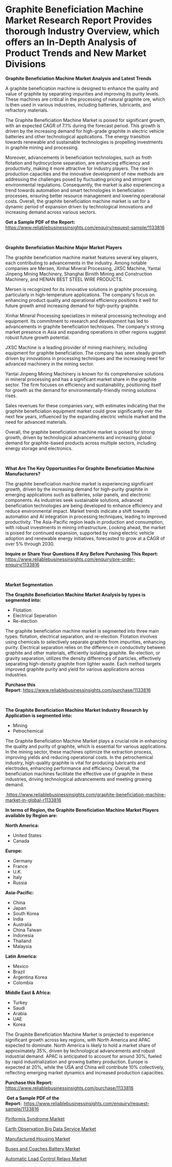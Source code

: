 <p><h1>Graphite Beneficiation Machine Market Research Report Provides thorough Industry Overview, which offers an In-Depth Analysis of Product Trends and New Market Divisions</h1></p><p><strong>Graphite Beneficiation Machine Market Analysis and Latest Trends</strong></p>
<p><p>A graphite beneficiation machine is designed to enhance the quality and value of graphite by separating impurities and improving its purity levels. These machines are critical in the processing of natural graphite ore, which is then used in various industries, including batteries, lubricants, and refractory materials.</p><p>The Graphite Beneficiation Machine Market is poised for significant growth, with an expected CAGR of 7.1% during the forecast period. This growth is driven by the increasing demand for high-grade graphite in electric vehicle batteries and other technological applications. The energy transition towards renewable and sustainable technologies is propelling investments in graphite mining and processing.</p><p>Moreover, advancements in beneficiation technologies, such as froth flotation and hydrocyclone separation, are enhancing efficiency and productivity, making it more attractive for industry players. The rise in production capacities and the innovative development of new methods are addressing the challenges posed by fluctuating pricing and stringent environmental regulations. Consequently, the market is also experiencing a trend towards automation and smart technologies in beneficiation processes, ensuring better resource management and lowering operational costs. Overall, the graphite beneficiation machine market is set for a dynamic period of expansion driven by technological innovations and increasing demand across various sectors.</p></p>
<p><strong>Get a Sample PDF of the Report:&nbsp;</strong> <a href="https://www.reliablebusinessinsights.com/enquiry/request-sample/1133816?utm_campaign=39&utm_medium=2&utm_source=Github&utm_content=ia&utm_term=08102024&utm_id=graphite-beneficiation-machine">https://www.reliablebusinessinsights.com/enquiry/request-sample/1133816</a></p>
<p>&nbsp;</p>
<p><strong>Graphite Beneficiation Machine Major Market Players</strong></p>
<p><p>The graphite beneficiation machine market features several key players, each contributing to advancements in the industry. Among notable companies are Mersen, Xinhai Mineral Processing, JXSC Machine, Yantai Jinpeng Mining Machinery, Shanghai Birnith Mining and Construction Machinery, and HENAN BEST STEEL WIRE PRODUCTS.</p><p>Mersen is recognized for its innovative solutions in graphite processing, particularly in high-temperature applications. The company's focus on enhancing product quality and operational efficiency positions it well for future growth amid increasing demand for high-purity graphite.</p><p>Xinhai Mineral Processing specializes in mineral processing technology and equipment. Its commitment to research and development has led to advancements in graphite beneficiation techniques. The company's strong market presence in Asia and expanding operations in other regions suggest robust future growth potential.</p><p>JXSC Machine is a leading provider of mining machinery, including equipment for graphite beneficiation. The company has seen steady growth driven by innovations in processing techniques and the increasing need for advanced machinery in the mining sector.</p><p>Yantai Jinpeng Mining Machinery is known for its comprehensive solutions in mineral processing and has a significant market share in the graphite sector. The firm focuses on efficiency and sustainability, positioning itself for growth as the demand for environmentally-friendly mining solutions rises.</p><p>Sales revenues for these companies vary, with estimates indicating that the graphite beneficiation equipment market could grow significantly over the next few years, influenced by the expanding electric vehicle market and the need for advanced materials.</p><p>Overall, the graphite beneficiation machine market is poised for strong growth, driven by technological advancements and increasing global demand for graphite-based products across multiple sectors, including energy storage and electronics.</p></p>
<p>&nbsp;</p>
<p><strong>What Are The Key Opportunities For Graphite Beneficiation Machine Manufacturers?</strong></p>
<p><p>The graphite beneficiation machine market is experiencing significant growth, driven by the increasing demand for high-purity graphite in emerging applications such as batteries, solar panels, and electronic components. As industries seek sustainable solutions, advanced beneficiation technologies are being developed to enhance efficiency and reduce environmental impact. Market trends indicate a shift towards automation and AI integration in processing techniques, leading to improved productivity. The Asia-Pacific region leads in production and consumption, with robust investments in mining infrastructure. Looking ahead, the market is poised for continued expansion, supported by rising electric vehicle adoption and renewable energy initiatives, forecasted to grow at a CAGR of over 5% through 2030.</p></p>
<p><strong>Inquire or Share Your Questions If Any Before Purchasing This Report:</strong> <a href="https://www.reliablebusinessinsights.com/enquiry/pre-order-enquiry/1133816?utm_campaign=39&utm_medium=2&utm_source=Github&utm_content=ia&utm_term=08102024&utm_id=graphite-beneficiation-machine">https://www.reliablebusinessinsights.com/enquiry/pre-order-enquiry/1133816</a></p>
<p>&nbsp;</p>
<p><strong>Market Segmentation</strong></p>
<p><strong>The Graphite Beneficiation Machine Market Analysis by types is segmented into:</strong></p>
<p><ul><li>Flotation</li><li>Electrical Seperation</li><li>Re-election</li></ul></p>
<p><p>The graphite beneficiation machine market is segmented into three main types: flotation, electrical separation, and re-election. Flotation involves using chemicals to selectively separate graphite from impurities, enhancing purity. Electrical separation relies on the difference in conductivity between graphite and other materials, efficiently isolating graphite. Re-election, or gravity separation, utilizes the density differences of particles, effectively separating high-density graphite from lighter waste. Each method targets improved graphite purity and yield for various applications across industries.</p></p>
<p><strong>Purchase this Report:&nbsp;</strong><a href="https://www.reliablebusinessinsights.com/purchase/1133816?utm_campaign=39&utm_medium=2&utm_source=Github&utm_content=ia&utm_term=08102024&utm_id=graphite-beneficiation-machine">https://www.reliablebusinessinsights.com/purchase/1133816</a></p>
<p>&nbsp;</p>
<p><strong>The Graphite Beneficiation Machine Market Industry Research by Application is segmented into:</strong></p>
<p><ul><li>Mining</li><li>Petrochemical</li></ul></p>
<p><p>The Graphite Beneficiation Machine Market plays a crucial role in enhancing the quality and purity of graphite, which is essential for various applications. In the mining sector, these machines optimize the extraction process, improving yields and reducing operational costs. In the petrochemical industry, high-quality graphite is vital for producing lubricants and electrodes, enhancing performance and efficiency. Overall, the beneficiation machines facilitate the effective use of graphite in these industries, driving technological advancements and meeting growing demand.</p></p>
<p><a href="https://www.reliablebusinessinsights.com/graphite-beneficiation-machine-market-in-global-r1133816?utm_campaign=39&utm_medium=2&utm_source=Github&utm_content=ia&utm_term=08102024&utm_id=graphite-beneficiation-machine">&nbsp;https://www.reliablebusinessinsights.com/graphite-beneficiation-machine-market-in-global-r1133816</a></p>
<p><strong>In terms of Region, the Graphite Beneficiation Machine Market Players available by Region are:</strong></p>
<p>
    <p> <strong> North America: </strong>
        <ul>
            <li>United States</li>
            <li>Canada</li>
        </ul>
        </p> 
    <p> <strong> Europe: </strong>
        <ul>
            <li>Germany</li>
            <li>France</li>
            <li>U.K.</li>
            <li>Italy</li>
            <li>Russia</li>
        </ul>
        </p> 
    <p> <strong> Asia-Pacific: </strong>
        <ul>
            <li>China</li>
            <li>Japan</li>
            <li>South Korea</li>
            <li>India</li>
            <li>Australia</li>
            <li>China Taiwan</li>
            <li>Indonesia</li>
            <li>Thailand</li>
            <li>Malaysia</li>
        </ul>
        </p> 
    <p> <strong> Latin America: </strong>
        <ul>
            <li>Mexico</li>
            <li>Brazil</li>
            <li>Argentina Korea</li>
            <li>Colombia</li>
        </ul>
        </p> 
    <p> <strong> Middle East & Africa: </strong>
        <ul>
            <li>Turkey</li>
            <li>Saudi</li>
            <li>Arabia</li>
            <li>UAE</li>
            <li>Korea</li>
        </ul>
    </p>
    </p>
<p><p>The Graphite Beneficiation Machine Market is projected to experience significant growth across key regions, with North America and APAC expected to dominate. North America is likely to hold a market share of approximately 35%, driven by technological advancements and robust industrial demand. APAC is anticipated to account for around 30%, fueled by rapid industrialization and growing battery production. Europe is expected at 20%, while the USA and China will contribute 10% collectively, reflecting emerging market dynamics and increased production capacities.</p></p>
<p><strong>Purchase this Report: </strong><a href="https://www.reliablebusinessinsights.com/purchase/1133816?utm_campaign=39&utm_medium=2&utm_source=Github&utm_content=ia&utm_term=08102024&utm_id=graphite-beneficiation-machine">https://www.reliablebusinessinsights.com/purchase/1133816</a></p>
<p>&nbsp;<strong>Get a Sample PDF of the Report:&nbsp;&nbsp;</strong><a href="https://www.reliablebusinessinsights.com/enquiry/request-sample/1133816?utm_campaign=39&utm_medium=2&utm_source=Github&utm_content=ia&utm_term=08102024&utm_id=graphite-beneficiation-machine">https://www.reliablebusinessinsights.com/enquiry/request-sample/1133816</a></p>
<p><strong></strong></p>
<p><p><a href="https://www.linkedin.com/pulse/piriformis-syndrome-market-size-share-growth-analysis-a4jae?utm_campaign=39&utm_medium=2&utm_source=Github&utm_content=ia&utm_term=08102024&utm_id=graphite-beneficiation-machine">Piriformis Syndrome Market</a></p><p><a href="https://github.com/tacitam515l/Market-Research-Report-List-1/blob/main/earth-observation-big-data-service-market.md?utm_campaign=39&utm_medium=2&utm_source=Github&utm_content=ia&utm_term=08102024&utm_id=graphite-beneficiation-machine">Earth Observation Big Data Service Market</a></p><p><a href="https://www.linkedin.com/pulse/manufactured-housing-market-evolution-future-outlook-sqvce?utm_campaign=39&utm_medium=2&utm_source=Github&utm_content=ia&utm_term=08102024&utm_id=graphite-beneficiation-machine">Manufactured Housing Market</a></p><p><a href="https://issuu.com/reportprime-2/docs/buses-and-coaches-battery-market-si_2fc674650b8c6c?utm_campaign=39&utm_medium=2&utm_source=Github&utm_content=ia&utm_term=08102024&utm_id=graphite-beneficiation-machine">Buses and Coaches Battery Market</a></p><p><a href="https://issuu.com/reportprime-2/docs/automatic-load-control-relays-marke_254e3eabc07814?utm_campaign=39&utm_medium=2&utm_source=Github&utm_content=ia&utm_term=08102024&utm_id=graphite-beneficiation-machine">Automatic Load Control Relays Market</a></p></p>
